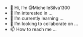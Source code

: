 - 👋 Hi, I’m @MichelleSilva1300
- 👀 I’m interested in ...
- 🌱 I’m currently learning ...
- 💞️ I’m looking to collaborate on ...
- 📫 How to reach me ...

<!---
MichelleSilva1300/MichelleSilva1300 is a ✨ special ✨ repository because its `README.md` (this file) appears on your GitHub profile.
You can click the Preview link to take a look at your changes.
-
